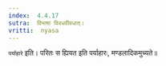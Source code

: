 ```yaml
---
index:  4.4.17
sutra:  विभाषा विवधवीवधात्।
vritti:  nyasa
---
```


`पर्याहारे` इति। परितः स ह्यियत इति पर्याहारः, मण्डलादिकमुच्यते॥
